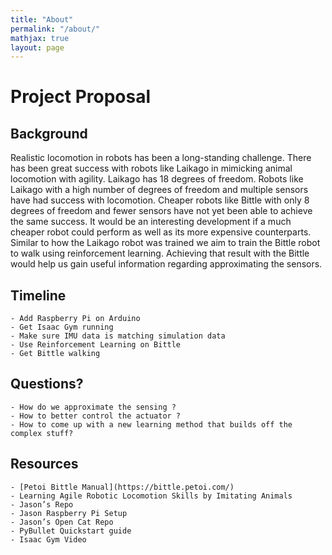 ```yaml
---
title: "About"
permalink: "/about/"
mathjax: true
layout: page
---
```


# Project Proposal 

## Background

Realistic locomotion in robots has been a long-standing challenge. There has been great success with robots like Laikago in mimicking animal locomotion with agility. Laikago has 18 degrees of freedom. Robots like Laikago with a high number of degrees of freedom and multiple sensors have had success with locomotion. Cheaper robots like Bittle with only 8 degrees of freedom and fewer sensors have not yet been able to achieve the same success. It would be an interesting development if a much cheaper robot could perform as well as its more expensive counterparts. Similar to how the Laikago robot was trained we aim to train the Bittle robot to walk using reinforcement learning. Achieving that result with the Bittle would help us gain useful information regarding approximating the sensors. 

## Timeline
    - Add Raspberry Pi on Arduino
    - Get Isaac Gym running
    - Make sure IMU data is matching simulation data
    - Use Reinforcement Learning on Bittle 
    - Get Bittle walking


## Questions?
    - How do we approximate the sensing ?
    - How to better control the actuator ?
    - How to come up with a new learning method that builds off the complex stuff?

## Resources
    - [Petoi Bittle Manual](https://bittle.petoi.com/)
    - Learning Agile Robotic Locomotion Skills by Imitating Animals
    - Jason’s Repo
    - Jason Raspberry Pi Setup 
    - Jason’s Open Cat Repo
    - PyBullet Quickstart guide
    - Isaac Gym Video


